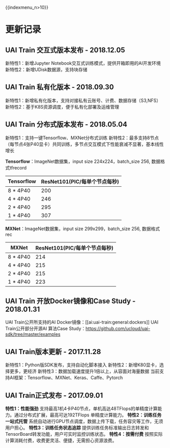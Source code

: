 {{indexmenu_n>10}}

# 更新记录

## UAI Train 交互式版本发布 - 2018.12.05
新特性1：新增Jupyter Notebook交互式训练模式，提供开箱即用的AI开发环境 
新特性2：新增UDisk数据源，支持块存储

## UAI Train 私有化版本 - 2018.09.30
新特性1：新增私有化版本，支持对接私有云账号、计费、数据存储（S3,NFS）
新特性2：基于K8S资源调度，便于私有化部署及运维管理 

## UAI Train 分布式版本发布 - 2018.05.04
新特性1：支持一键Tensorflow、MXNet分布式训练 
新特性2：最多支持8节点（每节点4张P40显卡）共同训练，多节点交互模式下性能衰减不显著，基本线性增长 

**Tensorflow**：ImageNet数据集，input size 224x224，batch_size 256, 数据格式tfrecord 

| Tensorflow | ResNet101(PIC/每单个节点每秒) |
| ---------- | ----------------------------- |
| 8 * 4P40    | 200                   |
| 4 * 4P40    | 246                   |
| 2 * 4P40    | 295                   |
| 1 * 4P40    | 307                   |

**MXNet**：ImageNet数据集，input size 299x299，batch_size 256, 数据格式rec 

| MXNet | ResNet101(PIC/每单个节点每秒) |
| ----- | ----------------------------- |
| 8 * 4P40    | 214                   |
| 4 * 4P40    | 215                   |
| 2 * 4P40    | 215                   |
| 1 * 4P40    | 223                   |

## UAI Train 开放Docker镜像和Case Study - 2018.01.31
UAI Train公开所支持的AI Docker镜像：[[ai:uai-train:general:dockers]] 
UAI Train公开部分开源AI 算法Case Study：https://github.com/ucloud/uai-sdk/tree/master/examples 

## UAI Train版本更新 - 2017.11.28
新特性1：Python版SDK发布，支持自动化脚本接入
新特性2：新增K80显卡，选择更多，更经济 
新特性3：数据加载速度提升1倍以上，从容面对海量数据 
当前支持AI框架：Tensorflow、MXNet、Keras、Caffe、Pytorch 

## UAI Train正式发布 - 2017.09.01
**特性1：性能强劲** 
支持最高1机4卡P40节点，单机高达48TFlops的单精度计算能力。通过分布式扩展，最高可达192TFlops 单精度计算能力。
**特性2：训练任务一站式托管** 
系统自动进行GPU节点调度，数据上传下载，任务容灾等工作，无须用户担心。
**特性3：训练任务状态追踪** 
提供训练任务标准输出日志转发和TensorBoard转发功能，用户可实时监控训练状态。
**特性4：按需付费** 
按照实际计算消耗付费，收费更灵活、便捷，无需担心资源浪费。

